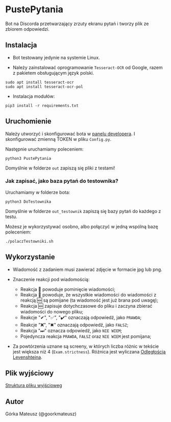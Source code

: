 # PustePytania
Bot na Discorda przetwarzający zrzuty ekranu pytań i tworzy plik ze zbiorem odpowiedzi.

## Instalacja
- Bot testowany jedynie na systemie Linux.

- Należy zainstalować oprogramowanie `Tesseract-OCR` od Google, razem z pakietem obsługującym język polski.
```
sudo apt install tesseract-ocr
sudo apt install tesseract-ocr-pol
```

- Instalacja modułów:
```
pip3 install -r requirements.txt
```

## Uruchomienie
Należy utworzyć i skonfigurować bota w [panelu developera](http://discord.com/developers).
I skonfigurować zmienną TOKEN w pliku `Config.py`.

Następnie uruchamiamy poleceniem:
```
python3 PustePytania
```

Domyślnie w folderze `out` zapiszą się pliki z testami!

### Jak zapisać, jako baza pytań do testownika?
Uruchamiamy w folderze bota:

```
python3 DoTestownika
```

Domyślnie w folderze `out_testownik` zapiszą się bazy pytań do każdego z testu.

Możesz je wykorzystywać osobno, albo połączyć w jedną wspólną bazę poleceniem:

```
./polaczTestowniki.sh
```

## Wykorzystanie
- Wiadomość z zadaniem musi zawierać zdjęcie w formacie jpg lub png.

- Znaczenie reakcji pod wiadomością:
  - Reakcja 🔕 powoduje pominięcie wiadomości;
  - Reakcja 🛑 powoduje, że wszystkie wiadomości do wiadomości
    z reakcją 🆕 są pomijane (ta wiadomość jest już brana pod uwagę);
  - Reakcja 🆕 zapisuje dotychczasowe do pliku i zaczyna zbierać wiadomości do nowego pliku;
  - Reakcje "✔", "✅", "✔️" oznaczają odpowiedź, jako `PRAWDA`;
  - Reakcje "❌", "✖" oznaczają odpowiedź, jako `FAŁSZ`;
  - Reakcja "⏭" oznacza odpowiedź, jako `NIE WIEM`;
  - Pojedyncza reakcja `PRAWDA`, `FAŁSZ` oraz `NIE WIEM` jest pomijana;

- Za powtórzenia uznane są screeny, w których liczba różnic w tekście jest większa niż 4 (`Exam.strictness`).
  Różnica jest wyliczana [Odległością Levenshteina](https://pl.wikipedia.org/wiki/Odleg%C5%82o%C5%9B%C4%87_Levenshteina).

## Plik wyjściowy
[Struktura pliku wyjścioweg](DOCS.md#Plik-wyjsciowy)

## Autor
Górka Mateusz (@goorkmateusz)

